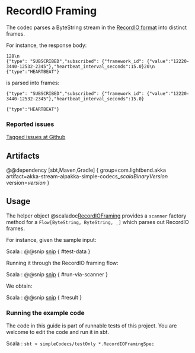 # RecordIO Framing

The codec parses a ByteString stream in the
[RecordIO format](http://mesos.apache.org/documentation/latest/scheduler-http-api/#recordio-response-format) into distinct frames.

For instance, the response body:
```
128\n
{"type": "SUBSCRIBED","subscribed": {"framework_id": {"value":"12220-3440-12532-2345"},"heartbeat_interval_seconds":15.0}20\n
{"type":"HEARTBEAT"}
```
is parsed into frames:
```
{"type": "SUBSCRIBED","subscribed": {"framework_id": {"value":"12220-3440-12532-2345"},"heartbeat_interval_seconds":15.0}
```
```
{"type":"HEARTBEAT"}
```


### Reported issues

[Tagged issues at Github](https://github.com/akka/alpakka/labels/p%3Arecordio)


## Artifacts

@@dependency [sbt,Maven,Gradle] {
  group=com.lightbend.akka
  artifact=akka-stream-alpakka-simple-codecs_$scalaBinaryVersion$
  version=$version$
}

## Usage

The helper object @scaladoc[RecordIOFraming](akka.stream.alpakka.recordio.scaladsl.RecordIOFraming$) provides a `scanner`
factory method for a `Flow[ByteString, ByteString, _]` which parses out RecordIO frames.

For instance, given the sample input:

Scala
: @@snip [snip](/simple-codecs/src/test/scala/akka/stream/alpakka/recordio/RecordIOFramingSpec.scala) { #test-data }

Running it through the RecordIO framing flow:

Scala
: @@snip [snip](/simple-codecs/src/test/scala/akka/stream/alpakka/recordio/RecordIOFramingSpec.scala) { #run-via-scanner }

We obtain:

Scala
: @@snip [snip](/simple-codecs/src/test/scala/akka/stream/alpakka/recordio/RecordIOFramingSpec.scala) { #result }

### Running the example code

The code in this guide is part of runnable tests of this project. You are welcome to edit the code and run it in sbt.

Scala
:   ```
    sbt
    > simpleCodecs/testOnly *.RecordIOFramingSpec
    ```
